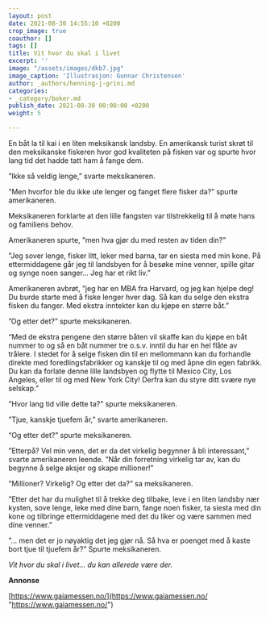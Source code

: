 ```yaml
---
layout: post
date: 2021-08-30 14:55:10 +0200
crop_image: true
coauthor: []
tags: []
title: Vit hvor du skal i livet
excerpt: ''
image: "/assets/images/dkb7.jpg"
image_caption: 'Illustrasjon: Gunnar Christensen'
author: _authors/henning-j-grini.md
categories:
- _category/boker.md
publish_date: 2021-08-30 00:00:00 +0200
weight: 5

---
```

En båt la til kai i en liten meksikansk landsby. En amerikansk turist skrøt til den meksikanske fiskeren hvor god kvaliteten på fisken var og spurte hvor lang tid det hadde tatt ham å fange dem.

”Ikke så veldig lenge,” svarte meksikaneren.

”Men hvorfor ble du ikke ute lenger og fanget flere fisker da?” spurte amerikaneren.

Meksikaneren forklarte at den lille fangsten var tilstrekkelig til å møte hans og familiens behov.

Amerikaneren spurte, ”men hva gjør du med resten av tiden din?”

”Jeg sover lenge, fisker litt, leker med barna, tar en siesta med min kone. På ettermiddagene går jeg til landsbyen for å besøke mine venner, spille gitar og synge noen sanger… Jeg har et rikt liv.”

Amerikaneren avbrøt, ”jeg har en MBA fra Harvard, og jeg kan hjelpe deg! Du burde starte med å fiske lenger hver dag. Så kan du selge den ekstra fisken du fanger. Med ekstra inntekter kan du kjøpe en større båt.”

”Og etter det?” spurte meksikaneren.

“Med de ekstra pengene den større båten vil skaffe kan du kjøpe en båt nummer to og så en båt nummer tre o.s.v. inntil du har en hel flåte av trålere. I stedet for å selge fisken din til en mellommann kan du forhandle direkte med foredlingsfabrikker og kanskje til og med åpne din egen fabrikk. Du kan da forlate denne lille landsbyen og flytte til Mexico City, Los Angeles, eller til og med New York City! Derfra kan du styre ditt svære nye selskap.”

”Hvor lang tid ville dette ta?” spurte meksikaneren.

”Tjue, kanskje tjuefem år,” svarte amerikaneren.

“Og etter det?” spurte meksikaneren.

”Etterpå? Vel min venn, det er da det virkelig begynner å bli interessant,” svarte amerikaneren leende. ”Når din forretning virkelig tar av, kan du begynne å selge aksjer og skape millioner!”

”Millioner? Virkelig? Og etter det da?” sa meksikaneren.

”Etter det har du mulighet til å trekke deg tilbake, leve i en liten landsby nær kysten, sove lenge, leke med dine barn, fange noen fisker, ta siesta med din kone og tilbringe ettermiddagene med det du liker og være sammen med dine venner.”

”… men det er jo nøyaktig det jeg gjør nå. Så hva er poenget med å kaste bort tjue til tjuefem år?” Spurte meksikaneren.

_Vit hvor du skal i livet… du kan allerede være der._

**Annonse**

[https://www.gaiamessen.no/](https://www.gaiamessen.no/ "https://www.gaiamessen.no/")